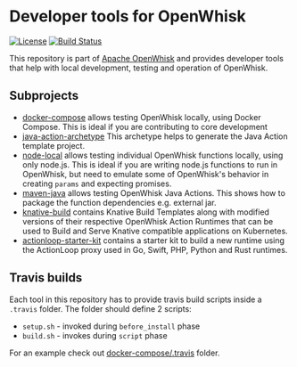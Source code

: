 <!--
#
# Licensed to the Apache Software Foundation (ASF) under one or more
# contributor license agreements.  See the NOTICE file distributed with
# this work for additional information regarding copyright ownership.
# The ASF licenses this file to You under the Apache License, Version 2.0
# (the "License"); you may not use this file except in compliance with
# the License.  You may obtain a copy of the License at
#
#     http://www.apache.org/licenses/LICENSE-2.0
#
# Unless required by applicable law or agreed to in writing, software
# distributed under the License is distributed on an "AS IS" BASIS,
# WITHOUT WARRANTIES OR CONDITIONS OF ANY KIND, either express or implied.
# See the License for the specific language governing permissions and
# limitations under the License.
#
-->

# Developer tools for OpenWhisk

[![License](https://img.shields.io/badge/license-Apache--2.0-blue.svg)](http://www.apache.org/licenses/LICENSE-2.0)
[![Build Status](https://travis-ci.org/apache/openwhisk-devtools.svg?branch=master)](https://travis-ci.org/apache/openwhisk-devtools)

This repository is part of [Apache OpenWhisk](http://openwhisk.apache.org/) and provides developer tools that help with local development, testing and operation of OpenWhisk.

## Subprojects

* [docker-compose](docker-compose/README.md) allows testing OpenWhisk locally, using Docker Compose. This is ideal if you are contributing to core development
* [java-action-archetype](java-action-archetype/README.md) This archetype helps to generate the Java Action template project.
* [node-local](node-local/README.md) allows testing individual OpenWhisk functions locally, using only node.js. This is ideal if you are writing node.js functions to run in OpenWhisk, but need to emulate some of OpenWhisk's behavior in creating `params` and expecting promises.
* [maven-java](maven-java/README.md) allows testing OpenWhisk Java Actions. This shows how to package the function dependencies e.g. external jar.
* [knative-build](knative-build/README.md) contains Knative Build Templates along with modified versions of their respective OpenWhisk Action Runtimes that can be used to Build and Serve Knative compatible applications on Kubernetes.
* [actionloop-starter-kit](actionloop-starter-kit/README.md) contains a starter kit to build a new runtime using the ActionLoop proxy used in Go, Swift, PHP, Python and Rust runtimes.

## Travis builds

Each tool in this repository has to provide travis build scripts inside a `.travis` folder.
The folder should define 2 scripts:
* `setup.sh` - invoked during `before_install` phase
* `build.sh` - invokes during `script` phase

For an example check out [docker-compose/.travis](docker-compose/.travis) folder.
